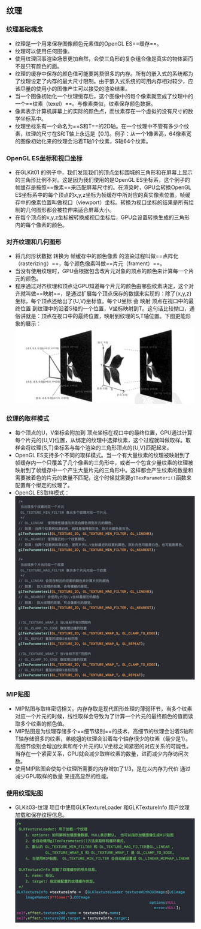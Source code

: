 ## 纹理
### 纹理基础概念
- 纹理是一个用来保存图像颜色元素值的OpenGL ES==缓存==。
- 纹理可以使用任何图像。
- 使用纹理回事渲染场景更加自然，会使三角形的复杂组合像是真实的物体面而不是只有颜色的面。
- 纹理的缓存中保存的颜色值可能要耗费很多的内存。所有的嵌入式的系统都为了纹理设定了内存的最大尺寸限制。由于嵌入式系统的可用内存相对较少，应该尽量的使用小的图像产生可以接受的渲染结果。
- 当一个图像初始化一个纹理缓存后，这个图像中的每个像素就变成了纹理中的一个==纹素（texel）==。与像素类似，纹素保存颜色数据。
- 像素表示计算机屏幕上的实际的颜色点，而纹素存在一个虚拟的没有尺寸的数学坐标系中。
- 纹理坐标系有一个命名为==S和T==的2D轴。在一个纹理中不管有多少个纹素，纹理的尺寸在S和T轴上永远是【0.1】。例子：从一个1像素高，64像素宽的图像初始化来的纹理会沿着T轴1个纹素，S轴64个纹素。

### OpenGL ES坐标和视口坐标
- 在GLKit01 的例子中，我们发现我们的顶点坐标围城的三角形和在屏幕上显示的三角形比例不对。这是因为我们使用的是OpenGL ES坐标系，这个例子的帧缓存是按照==像素==来匹配屏幕尺寸的。在渲染时，GPU会转换OpenGL ES坐标系中的每个顶点的x,y,z坐标为帧缓存中所对应的真实像素位置。帧缓存中的像素位置叫做视口（viewport）坐标。转换为视口坐标的结果是所有绘制的几何图形都会被拉伸来适合屏幕大小。
- 在每个顶点的x,y,z坐标被转换成视口坐标后，GPU会设置转换生成的三角形内的每个像素的颜色。

### 对齐纹理和几何图形
- 将几何形状数据 转换为 帧缓存中的颜色像素 的渲染过程叫做==点阵化（rasterizing）==，每个颜色像素叫做==片元（frament）==。
- 当没有使用纹理时，GPU会根据包含改片元对象的顶点的颜色来计算每一个片元的颜色。
- 程序通过对齐纹理和顶点让GPU知道每个片元的颜色由哪些纹素决定，这个对齐就叫做==映射==，是通过扩展每个顶点保存的数据来实现的：除了{x,y,z}坐标，每个顶点还给出了{U,V}坐标值。每个U坐标 会 映射 顶点在视口中的最终位置 到纹理中的沿着S轴的一个位置，V坐标映射到T。这句话比较拗口，通俗讲就是：顶点在视口中的最终位置，映射到纹理的S,T轴位置。下图更能形象的展示：![](media/06.jpg)

### 纹理的取样模式
- 每个顶点的U，V坐标会附加到 顶点坐标在视口中的最终位置，GPU通过计算每个片元的{U,V}位置，从绑定的纹理中选择纹素，这个过程就叫做取样。取样会将纹理{S,T}坐标系与每个渲染的三角形顶点的{U,V}匹配起来。
- OpenGL ES支持多个不同的取样模式。当一个有大量纹素的纹理被映射到了帧缓存内一个只覆盖了几个像素的三角形中，或者一个包含少量纹素的纹理被映射到了帧缓存中一个产生大量片元的三角形中。这样都会产生纹素的数量和需要被着色的片元的数量不匹配，这个时候就需要`glTexParameteri()`函数来配置每个绑定的纹理了。
- OpenGL ES取样模式：![](media/07.jpg)

### MIP贴图
- MIP贴图与取样密切相关。内存存取是现代图形处理的薄弱环节，当多个纹素对应一个片元的时候，线性取样会导致为了计算一个片元的最终颜色的值而读取多个纹素的颜色值。
- MIP贴图是为纹理存储多个==细节级别==的技术，高细节的纹理会沿着S轴和T轴存储很多的纹素，弟媳姐的纹理会沿着每个轴存很少的纹素（最少是1）。高细节级别会增加纹素和每个片元的U,V坐标之间紧密的对应关系的可能性。当存在一个紧密关系，GPU就会减少取样纹素的数量，进而减少内存访问次数。
- 使用MIP贴图会使每个纹理所需要的内存增加了1/3，是在以内存为代价 通过减少GPU取样的数量 来提高显然的性能。

### 使用纹理贴图
- GLKit03-纹理 项目中使用GLKTextureLoader 和GLKTextureInfo 用户纹理加载和保存纹理信息。![](media/08.jpg)



